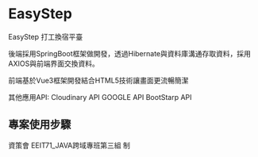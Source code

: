 # EasyStep
EasyStep 打工換宿平臺

後端採用SpringBoot框架做開發，透過Hibernate與資料庫溝通存取資料，採用AXIOS與前端界面交換資料。

前端基於Vue3框架開發結合HTML5技術讓畫面更流暢簡潔

其他應用API:
Cloudinary API
GOOGLE API
BootStarp API

<h2>專案使用步驟</h2>

資策會 EEIT71_JAVA跨域專班第三組 制

